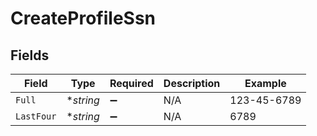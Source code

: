 # CreateProfileSsn


## Fields

| Field              | Type               | Required           | Description        | Example            |
| ------------------ | ------------------ | ------------------ | ------------------ | ------------------ |
| `Full`             | **string*          | :heavy_minus_sign: | N/A                | 123-45-6789        |
| `LastFour`         | **string*          | :heavy_minus_sign: | N/A                | 6789               |